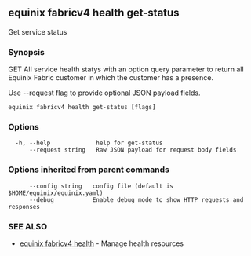 ## equinix fabricv4 health get-status

Get service status

### Synopsis

GET All service health statys with an option query parameter to return all Equinix Fabric customer in which the customer has a presence.

Use --request flag to provide optional JSON payload fields.

```
equinix fabricv4 health get-status [flags]
```

### Options

```
  -h, --help             help for get-status
      --request string   Raw JSON payload for request body fields
```

### Options inherited from parent commands

```
      --config string   config file (default is $HOME/equinix/equinix.yaml)
      --debug           Enable debug mode to show HTTP requests and responses
```

### SEE ALSO

* [equinix fabricv4 health](equinix_fabricv4_health.md)	 - Manage health resources

